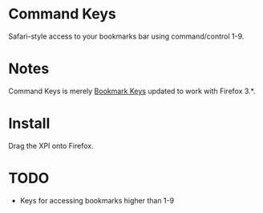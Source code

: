 # Command Keys
Safari-style access to your bookmarks bar using command/control 1-9.

# Notes
Command Keys is merely [Bookmark Keys](https://addons.mozilla.org/en-US/firefox/addon/3647) updated to work with Firefox 3.*.

# Install
Drag the XPI onto Firefox.

# TODO
* Keys for accessing bookmarks higher than 1-9